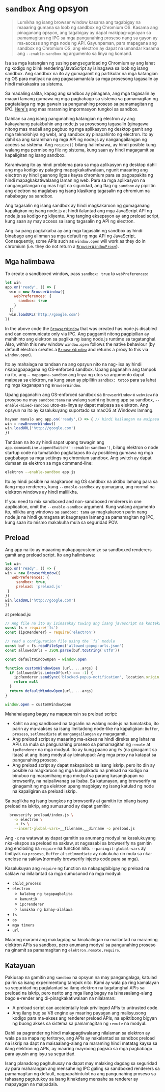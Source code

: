 # `sandbox` Ang opsyon

> Lumikha ng isang browser window kasama ang tagabigay na maaaring gumana sa loob ng sandbox ng Chromium OS. Kasama ang pinaganang opsyon, ang tagabigay ay dapat makipag-ugnayan sa pamamagitan ng IPC sa mga pangunahing proseso nang sa gayon ay ma-access ang mga node ng API. Gayunpaman, para mapagana ang sandbox ng Chromium OS, ang electron ay dapat na umandar kasama ang `--enable-sandbox` ng argumento sa linya ng komand.

Isa sa mga katangian ng susing pangseguridad ng Chromium ay ang lahat ng kodigo ng blink rendering/JavaScript ay isinagawa sa loob ng isang sandbox. Ang sandbox na ito ay gumagamit ng partikular na mga katangian ng OS para matiyak na ang pagsasamantala sa mga prosesong tagasalin ay hindi makakasira sa sistema.

Sa madaling salita, kapag ang sandbox ay pinagana, ang mga tagasalin ay maaari lamang gumawa ng mga pagbabago sa sistema sa pamamagitan ng pagtatalaga ng mga gawain sa pangunahing proseso sa pamamagitan ng IPC. [Here's](https://www.chromium.org/developers/design-documents/sandbox) ang mas maraming impormasyon tungkol sa sandbox.

Dahilan sa ang isang pangunahing katangian ng electron ay ang kakayahang patakbuhin ang node.js sa prosesong tagasalin (ginagawa nitong mas madali ang pagbuo ng mga aplikasyon ng desktop gamit ang mga teknolohiya ng web), ang sandbox ay pinapahinto ng electron. Ito ay dahil sa ang karamihan ng mga API ng node.js ay nangangailangan ng access sa sistema. Ang `require()` bilang halimbawa, ay hindi posible kung walang mga permiso ng file ng sistema, kung saan ay hindi magagamit sa kapaligiran ng isang sandbox.

Karaniwang ito ay hindi problema para sa mga aplikasyon ng desktop dahil ang mga kodigo ay palaging mapagkakatiwalaan, ngunit maaaring ang electron ay hindi gaanong ligtas kaysa chromium para sa pagpapakita ng hindi mapagkakatiwalaang laman ng web. Para sa mga aplikasyon na nangangailangan ng mas higit na siguridad, ang flag ng `sandbox` ay pipilitin ang electron na maglabas ng isang klasikong tagasalin ng chromium na nababagay sa sandbox.

Ang tagasalin ng isang sandbox ay hindi magkakaroon ng gumaganang kapaligiran ng isang node.js at hindi ilalantad ang mga JavaScript API ng node.js sa kodigo ng kliyente. Ang tanging eksepsyon ay ang preload script, kung saan ay may access sa isang tagasalin ng API ng electron.

Ang isa pang pagkakaiba ay ang mga tagasalin ng sandbox ay hindi binabago ang alinman sa mga default ng mga API ng JavaScript. Consequently, some APIs such as `window.open` will work as they do in chromium (i.e. they do not return a [`BrowserWindowProxy`](browser-window-proxy.md)).

## Mga halimbawa

To create a sandboxed window, pass `sandbox: true` to `webPreferences`:

```js
let win
app.on('ready', () => {
  win = new BrowserWindow({
    webPreferences: {
      sandbox: true
    }
  })
  win.loadURL('http://google.com')
})
```

In the above code the [`BrowserWindow`](browser-window.md) that was created has node.js disabled and can communicate only via IPC. Ang paggamit nitong pagpipilian ay mahihinto ang elektron sa paglika ng isang node.js runtime sa tagatanghal. Also, within this new window `window.open` follows the native behaviour (by default electron creates a [`BrowserWindow`](browser-window.md) and returns a proxy to this via `window.open`).

Ito ay mahalaga na tandaan na ang opsyun nito na nag-iisa ay hindi nkapagpapagana ng OS-enforced sandbox. Upang paganahin ang tampok na ito, ang `– mapagana-sandbox` ang linya ng utos sa argumento dapat maipasa sa elektron, na kung saan ay pipilitin `sandbox: totoo` para sa lahat ng mga kaganapan ng `BrowserWindow`.

Upang paganahin ang OS-enforced sandbox sa `BrowserWindow` o `webview` na proseso na may `sandbox:tama` na walang sanhi ng buong app sa sandbox, `--enable-mixed-sandbox` utos-sa-linya ay dapat maipasa sa elektron. Ang opsyun na ito ay kasalukuyang suportado sa macOS at Windows lamang.

```js
hayaan manalo ang app.on('ready',() => { // hindi kailangan na maipasa 'sandbox: tama 'sapagkat ' --enable-sandbox' ay gumagana.
win = newBrowerWindow()
win.loadURL('http://google.com')
})
```

Tandaan na ito ay hindi sapat upang tawagin ang `app.commandLine.appendSwitch('--enable-sandbox')`, bilang elektron o node startup code na tumatakbo pagkatapos ito ay posibleng gumawa ng mga pagbabago sa mga settings ng chromium sandbox. Ang switch ay dapat dumaan sa elektron sa mga command-line:

```sh
elektron --enable-sandbox app.js
```

Ito ay hindi posible na magkaroon ng OS sandbox na aktibo lamang para sa ilang mga renderers, kung `--enable-sandbox` ay gumagana, ang normal na elektron windows ay hindi malilikha.

If you need to mix sandboxed and non-sandboxed renderers in one application, omit the `--enable-sandbox` argument. Kung walang argumento ito, nilikha ang windows sa `sandbox: tama` ay magkakaroon parin nang node.js na hindi gumagana at kaugnayan lamang sa pamamagitan ng IPC, kung saan ito mismo makakuha mula sa seguridad POV.

## Preload

Ang app na ito ay maaaring makapagcustomize sa sandboxed renderers gamit ang preload script. Ito ang halimbawa:

```js
let win
app.on('ready', () => {
win = new BrowserWindow({
   webPreferences: { 
     sandbox: true, 
     preload: 'preload.js'
 }
})
win.loadURL('http://google.com')
})
```

at preload.js:

```js
// Ang file na ito ay isinasakay tuwing ang isang javascript na konteksto ay nilikha. Ito ay tumatakbo sa isang // pribadong saklaw na maaaring ma-akses ang isang subset ng elektron na tagasalin ng APIs. Dapat tayong maging // maingat para hindi tumagas ang anumang bagay sa mga pandaigdigang saklaw!
const fs = require('fs')
const {ipcRenderer} = require('electron')

// read a configuration file using the `fs` module
const buf = fs.readFileSync('allowed-popup-urls.json')
const allowedUrls = JSON.parse(buf.toString('utf8'))

const defaultWindowOpen = window.open

function customWindowOpen (url, ...args) {
  if (allowedUrls.indexOf(url) === -1) {
    ipcRenderer.sendSync('blocked-popup-notification', location.origin, url)
    return null
  }
  return defaultWindowOpen(url, ...args)
}

window.open = customWindowOpen
```

Mahahalagang bagay na mapapansin sa preload script:

- Kahit na ang sandboxed na tagsalin na walang node.js na tumatakbo, ito parin ay ma-aakses sa isang limitadong node-like na kapaligiran: `Buffer`, `proseso`, `setlmmediate` at `nangangailangan` ay magagamit.
- Ang preload script ay maaaring ma-akses na hindi direkta ang lahat na APIs na mula sa pangunahing proseso sa pamamagitan ng `remote` at `ipcRenderer` na mga modyul. Ito ay kung paano ang `fs` (na ginagamit sa itaas) at ang ibang modyul ay ipinatupad: Ang mga proxy na katapat sa pangunahing proseso.
- Ang preload script ay dapat nakapaloob sa isang iskrip, pero ito din ay posible na magkaroon ng mga kumplikado na preload na kodigo na binubuo ng maramihang mga modyul sa parang kasangkapan na browserify, na naipaliwanag sa ibaba. Sa katunayan, ang browserify na ginagamit ng mga elektron upang magbigay ng isang katulad ng node na kapaligiran sa preload iskrip.

Sa paglikha ng isang bungkos ng browserify at gamitin ito bilang isang preload na iskrip, ang sumusunod ay dapat gamitin:

```sh
  browserify preload/index.js \
    -x electron \
    -x fs \
    --insert-global-vars=__filename,__dirname -o preload.js
```

Ang `-x` na watawat ay dapat gamitin sa anumang modyul na kasalukuyang nka-ekspos sa preload na saklaw, at nagsasabi sa browserify na gamitin ang enclosing na `require` na function nito. `--paningit-global-vars` ay tinitiyak na `proseso`, `Buffer` at `setlmmediate` ay nakukuha rin mula sa nka-enclose na saklaw(normally browserify injects code para sa mga).

Kasalukuyan ang `require` ng function na nakapagbibigay ng preload na saklaw na inilalantad sa mga sumusunod na mga modyul:

- `child_process`
- `electron` 
  - `kalabog ng tagapagbalita`
  - `kamuntik`
  - `ipcrenderer`
  - `lumikha ng bahay-alalawa`
- `fs`
- `os`
- `mga timers`
- `url`

Maaring marami ang maidagdag sa kinakailngan na mailantad na maraming elektron APIs sa sandbox, pero anumang modyul sa pangunahing proseso na ginamit sa pamamagitan ng `elektron.remote.require`.

## Katayuan

Pakiusap na gamitin ang `sandbox` na opsyun na may pangangalaga, katulad pa rin sa isang experimentong tampok nito. Kami ay wala pa ring kamalayan sa seguridad ng paglalantad sa ilang elektron na tagatanghal APIs sa preload na iskrip, pero narito ang mga ilang bagay na isinasaalang-alang bago e-render ang di-pinagkakatiwalaan na nilalaman:

- A preload script can accidentally leak privileged APIs to untrusted code.
- Ang ilang bug sa V8 engine ay maaring payagan ang malisyusong kodigo para ma-akses ang renderer preload APIs, na epiktibong bigyan ng buong akses sa sistema sa pamamagitan ng `remote` na modyul.

Dahil sa pagrender ng hindi makapagtiwalaang nilalaman sa elektron ay wala pa sa mapa ng teritoryo, ang APIs ay nakalantad sa sandbox preload na iskrip na dapt na maisaalang-alang na maraming hindi matatag kaysa sa ilang elektron ng APIs, ay maaring mayroong pagsira sa mga pagbabago para ayusin ang isyu sa seguridad.

Isang planadong paghuhusay na dapat may malaking dagdag sa seguridad ay para maharangan ang mensahe ng IPC galing sa sandboxed renderers sa pamamagitan ng default, nagpapahintulot na ang pangunahing proseso sa tahasang pagtutukoy sa isang itinakdang mensahe sa renderer ay mapayagan na maipadala.